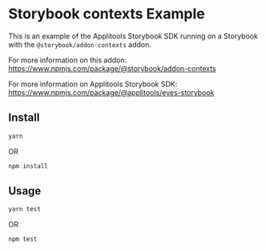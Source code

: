 # Storybook contexts Example

This is an example of the Applitools Storybook SDK running on a Storybook with the `@storybook/addon-contexts` addon.

For more information on this addon: https://www.npmjs.com/package/@storybook/addon-contexts

For more information on Applitools Storybook SDK: https://www.npmjs.com/package/@applitools/eyes-storybook

## Install

```sh
yarn
```

OR

```sh
npm install
```

## Usage

```sh
yarn test
```

OR

```sh
npm test
```
